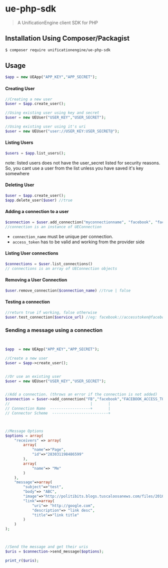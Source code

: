 # ue-php-sdk 
> A UnificationEngine client SDK for PHP

## Installation Using Composer/Packagist

```sh
$ composer require unificationengine/ue-php-sdk
```

## Usage

```php
$app = new UEApp("APP_KEY","APP_SECRET");
```

#### Creating User
```php
//Creating a new user
$user = $app.create_user();

//Using existing user using key and secret
$user = new UEUser("USER_KEY","USER_SECRET");

//Using existing user using it's uri
$user = new UEUser("user://USER_KEY:USER_SECRET@");


```

#### Listing Users
```php
$users = $app.list_users();
```
note: listed users does not have the user_secret listed for security reasons. So, you cant use a user from the list unless you have saved it's key somewhere

#### Deleting User
```php
$user = $app.create_user();
$app.delete_user($user) //true
```

#### Adding a connection to a user
```php
$connection = $user.add_connection("myconnectionname", "facebook", "facebook_access_token");
//connection is an instance of UEConnection
```

- `connection_name` must be unique per connection.
- `access_token` has to be valid and working from the provider side


#### Listing User connections
```php
$connections = $user.list_connections()
// connections is an array of UEConnection objects
```
#### Removing a User Connection
```php
$user.remove_connection($connection_name) //true | false
```

#### Testing a connection
```php
//return true if working, false otherwise
$user.test_connection($service_url) //eg: facebook://accesstoken@facebook.com
```

### Sending a message using a connection
```php


$app  = new UEApp("APP_KEY","APP_SECRET");

//Create a new user
$user = $app->create_user();


//Or use an existing user
$user = new UEUser("USER_KEY","USER_SECRET");


//Add a connection. (throws an error if the connection is not added)
$connection = $user->add_connection("FB","facebook","FACEBOOK_ACCESS_TOKEN");
//                                    |       |
// Connection Name  ------------------+       |
// Connector Scheme  -------------------------+



//Message Options
$options = array(
    "receivers" => array(
        array(
            "name"=>"Page",
            "id"=>"283031198486599"
        ),
        array(
            "name"=> "Me"
        )
    ),
    "message"=>array(
        "subject"=>"test",
        "body"=> "ABC",
        "image"=>"http://politibits.blogs.tuscaloosanews.com/files/2010/07/sanford_big_dummy_navy_shirt.jpg",
        "link"=>array(
            "uri"=> "http://google.com",
            "description"=> "link desc",
            "title"=>"link title"
        )
    )
);



//Send the message and get their uris
$uris = $connection->send_message($options);

print_r($uris);
